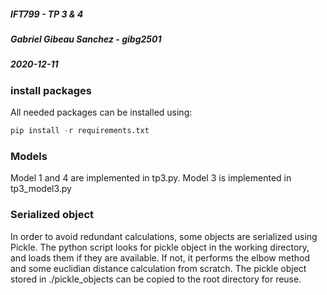 ##### IFT799 - TP 3 & 4
##### Gabriel Gibeau Sanchez - gibg2501
##### 2020-12-11


### install packages
All needed packages can be installed using:

```python
pip install -r requirements.txt
```

### Models
Model 1 and 4 are implemented in tp3.py. Model 3 is implemented in tp3_model3.py

### Serialized object
In order to avoid redundant calculations, some objects are serialized using Pickle. The python script looks for 
pickle object in the working directory, and loads them if they are available. If not, it performs the elbow method 
and some euclidian distance calculation from scratch. The pickle object stored in ./pickle_objects can be copied to the root directory for reuse.
